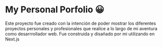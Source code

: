 # My Personal Porfolio 😀

Este proyecto fue creado con la intención de poder mostrar los diferentes proyectos personales y profesionales que realice a lo largo de mi aventura como desarrrollador web. Fue construida y disañado por mi utilizando en Next.js
